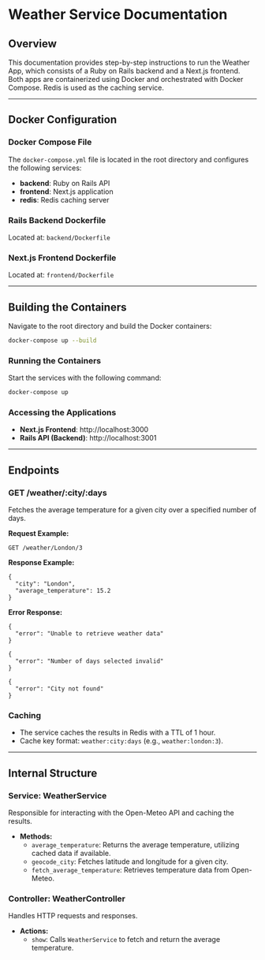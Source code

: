 # Weather Service Documentation

## Overview

This documentation provides step-by-step instructions to run the Weather App, which consists of a Ruby on Rails backend and a Next.js frontend. Both apps are containerized using Docker and orchestrated with Docker Compose. Redis is used as the caching service.

---

## Docker Configuration

### Docker Compose File
The `docker-compose.yml` file is located in the root directory and configures the following services:
- **backend**: Ruby on Rails API
- **frontend**: Next.js application
- **redis**: Redis caching server

### Rails Backend Dockerfile
Located at: `backend/Dockerfile`

### Next.js Frontend Dockerfile
Located at: `frontend/Dockerfile`

---

## Building the Containers
Navigate to the root directory and build the Docker containers:

```bash
docker-compose up --build
```

### Running the Containers
Start the services with the following command:

```bash
docker-compose up
```

### Accessing the Applications
- **Next.js Frontend**: http://localhost:3000
- **Rails API (Backend)**: http://localhost:3001

---

## Endpoints

### GET /weather/\:city/\:days

Fetches the average temperature for a given city over a specified number of days.

**Request Example:**

```
GET /weather/London/3
```

**Response Example:**

```
{
  "city": "London",
  "average_temperature": 15.2
}
```

**Error Response:**

```
{
  "error": "Unable to retrieve weather data"
}
```
```
{
  "error": "Number of days selected invalid"
}
```
```
{
  "error": "City not found"
}
```

### Caching

- The service caches the results in Redis with a TTL of 1 hour.
- Cache key format: `weather:city:days` (e.g., `weather:london:3`).

---

## Internal Structure

### Service: WeatherService

Responsible for interacting with the Open-Meteo API and caching the results.

- **Methods:**
  - `average_temperature`: Returns the average temperature, utilizing cached data if available.
  - `geocode_city`: Fetches latitude and longitude for a given city.
  - `fetch_average_temperature`: Retrieves temperature data from Open-Meteo.

### Controller: WeatherController

Handles HTTP requests and responses.

- **Actions:**
  - `show`: Calls `WeatherService` to fetch and return the average temperature.

